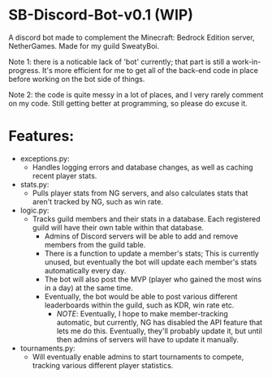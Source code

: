 # SB-Discord-Bot-v0.1 (WIP)
A discord bot made to complement the Minecraft: Bedrock Edition server, NetherGames. Made for my guild SweatyBoi.

Note 1: there is a noticable lack of 'bot' currently; that part is still a work-in-progress. It's more efficient for me to get all of the back-end code in place before working on the bot side of things. 

Note 2: the code is quite messy in a lot of places, and I very rarely comment on my code. Still getting better at programming, so please do excuse it.

# Features:
- exceptions.py:
  - Handles logging errors and database changes, as well as caching recent player stats.
- stats.py:
  - Pulls player stats from NG servers, and also calculates stats that aren't tracked by NG, such as win rate.
- logic.py:
  - Tracks guild members and their stats in a database. Each registered guild will have their own table within that database.
    - Admins of Discord servers will be able to add and remove members from the guild table.
    - There is a function to update a member's stats; This is currently unused, but eventually the bot will update each member's stats automatically every day.
    - The bot will also post the MVP (player who gained the most wins in a day) at the same time.
    - Eventually, the bot would be able to post various different leaderboards within the guild, such as KDR, win rate etc.
      - *NOTE*: Eventually, I hope to make member-tracking automatic, but currently, NG has disabled the API feature that lets me do this. Eventually, they'll probably update it,         but until then admins of servers will have to update it manually.
- tournaments.py:
  - Will eventually enable admins to start tournaments to compete, tracking various different player statistics.
